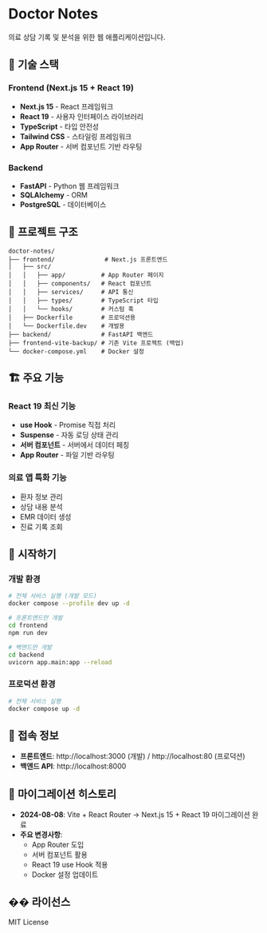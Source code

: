 # Doctor Notes

의료 상담 기록 및 분석을 위한 웹 애플리케이션입니다.

## 🚀 기술 스택

### Frontend (Next.js 15 + React 19)

- **Next.js 15** - React 프레임워크
- **React 19** - 사용자 인터페이스 라이브러리
- **TypeScript** - 타입 안전성
- **Tailwind CSS** - 스타일링 프레임워크
- **App Router** - 서버 컴포넌트 기반 라우팅

### Backend

- **FastAPI** - Python 웹 프레임워크
- **SQLAlchemy** - ORM
- **PostgreSQL** - 데이터베이스

## 📁 프로젝트 구조

```
doctor-notes/
├── frontend/              # Next.js 프론트엔드
│   ├── src/
│   │   ├── app/          # App Router 페이지
│   │   ├── components/   # React 컴포넌트
│   │   ├── services/     # API 통신
│   │   ├── types/        # TypeScript 타입
│   │   └── hooks/        # 커스텀 훅
│   ├── Dockerfile        # 프로덕션용
│   └── Dockerfile.dev    # 개발용
├── backend/              # FastAPI 백엔드
├── frontend-vite-backup/ # 기존 Vite 프로젝트 (백업)
└── docker-compose.yml    # Docker 설정
```

## 🏗️ 주요 기능

### **React 19 최신 기능**

- **use Hook** - Promise 직접 처리
- **Suspense** - 자동 로딩 상태 관리
- **서버 컴포넌트** - 서버에서 데이터 페칭
- **App Router** - 파일 기반 라우팅

### **의료 앱 특화 기능**

- 환자 정보 관리
- 상담 내용 분석
- EMR 데이터 생성
- 진료 기록 조회

## 🚀 시작하기

### **개발 환경**

```bash
# 전체 서비스 실행 (개발 모드)
docker compose --profile dev up -d

# 프론트엔드만 개발
cd frontend
npm run dev

# 백엔드만 개발
cd backend
uvicorn app.main:app --reload
```

### **프로덕션 환경**

```bash
# 전체 서비스 실행
docker compose up -d
```

## 📱 접속 정보

- **프론트엔드**: http://localhost:3000 (개발) / http://localhost:80 (프로덕션)
- **백엔드 API**: http://localhost:8000

## 🔄 마이그레이션 히스토리

- **2024-08-08**: Vite + React Router → Next.js 15 + React 19 마이그레이션 완료
- **주요 변경사항**:
  - App Router 도입
  - 서버 컴포넌트 활용
  - React 19 use Hook 적용
  - Docker 설정 업데이트

## �� 라이선스

MIT License

